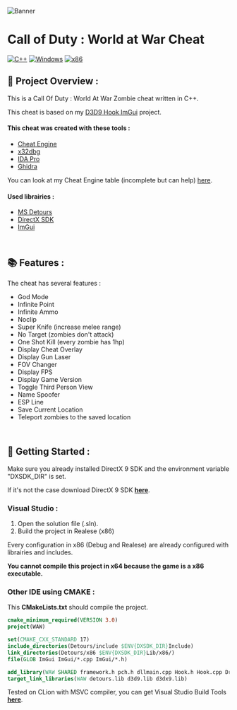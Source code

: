 ![Banner](https://github.com/adamhlt/COD-WAW-Cheat/blob/main/Ressources/img/banner.png)

# Call of Duty : World at War Cheat

 [![C++](https://img.shields.io/badge/language-C%2B%2B-%23f34b7d.svg?style=for-the-badge&logo=appveyor)](https://en.wikipedia.org/wiki/C%2B%2B) [![Windows](https://img.shields.io/badge/platform-Windows-0078d7.svg?style=for-the-badge&logo=appveyor)](https://en.wikipedia.org/wiki/Microsoft_Windows) [![x86](https://img.shields.io/badge/arch-x86-red.svg?style=for-the-badge&logo=appveyor)](https://en.wikipedia.org/wiki/X86) 





## :page_facing_up: Project Overview :

This is a Call Of Duty : World At War Zombie cheat written in C++.

This cheat is based on my [D3D9 Hook ImGui](https://github.com/adamhlt/D3D9-Hook-ImGui) project.

#### This cheat was created with these tools :

- [Cheat Engine](https://www.cheatengine.org/)
- [x32dbg](https://x64dbg.com/#start)
- [IDA Pro](https://hex-rays.com/ida-pro/)
- [Ghidra](https://ghidra-sre.org/)

You can look at my Cheat Engine table (incomplete but can help) [here](https://github.com/adamhlt/COD-WAW-Cheat/blob/main/Ressources/CoDWaW.CT).

#### Used librairies :

- [MS Detours](https://www.microsoft.com/en-us/research/project/detours/)
- [DirectX SDK](https://www.microsoft.com/en-us/download/details.aspx?id=6812)
- [ImGui](https://github.com/ocornut/imgui)

```
 
```

## :books: Features :

The cheat has several features :

- God Mode 
- Infinite Point
- Infinite Ammo
- Noclip
- Super Knife (increase melee range)
- No Target (zombies don't attack)
- One Shot Kill (every zombie has 1hp)
- Display Cheat Overlay
- Display Gun Laser
- FOV Changer
- Display FPS
- Display Game Version
- Toggle Third Person View
- Name Spoofer
- ESP Line
- Save Current Location
- Teleport zombies to the saved location

```
 
```

## :rocket: Getting Started :

Make sure you already installed DirectX 9 SDK and the environment variable "DXSDK_DIR" is set.

If it's not the case download DirectX 9 SDK [**here**](https://www.microsoft.com/en-us/download/details.aspx?id=6812).

### Visual Studio :

1. Open the solution file (.sln).
2. Build the project in Realese (x86)

Every configuration in x86 (Debug and Realese) are already configured with librairies and includes.

**You cannot compile this project in x64 because the game is a x86 executable.**

### Other IDE using CMAKE :

This **CMakeLists.txt** should compile the project.

```cmake
cmake_minimum_required(VERSION 3.0)
project(WAW)

set(CMAKE_CXX_STANDARD 17)
include_directories(Detours/include $ENV{DXSDK_DIR}Include)
link_directories(Detours/x86 $ENV{DXSDK_DIR}Lib/x86/)
file(GLOB ImGui ImGui/*.cpp ImGui/*.h)

add_library(WAW SHARED framework.h pch.h dllmain.cpp Hook.h Hook.cpp Drawing.h Drawing.cpp Core.h Core.cpp Utils.h Utils.cpp ${ImGui})
target_link_libraries(WAW detours.lib d3d9.lib d3dx9.lib)
```

Tested on CLion with MSVC compiler, you can get Visual Studio Build Tools [**here**](https://visualstudio.microsoft.com/fr/downloads/?q=build+tools).

